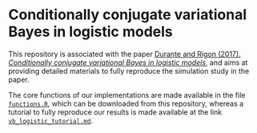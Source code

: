 
# Conditionally conjugate variational Bayes in logistic models


This repository is associated with the paper [Durante and Rigon (2017). *Conditionally conjugate variational Bayes in logistic models*](https://arxiv.org/abs/1711.06999), and aims at providing detailed materials to fully reproduce the simulation study in the paper. 

The core functions of our implementations are made available in the file [`functions.R`](https://github.com/tommasorigon/logisticVB/blob/master/logistic.R), which can be downloaded from this repository, whereas a tutorial to fully reproduce our results is made available at the link [`vb_logistic_tutorial.md`](https://github.com/tommasorigon/logisticVB/blob/master/vb_logistic_tutorial.md).